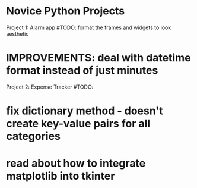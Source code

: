 # Novice Python Projects

Project 1:
 Alarm app
  #TODO: format the frames and widgets to look aesthetic
  # IMPROVEMENTS: deal with datetime format instead of just minutes

Project 2:
 Expense Tracker
  #TODO:
  # fix dictionary method - doesn't create key-value pairs for all categories
  # read about how to integrate matplotlib into tkinter
  

 
 
